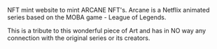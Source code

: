 NFT mint website to mint ARCANE NFT's. Arcane is a Netflix animated series based on the MOBA game - League of Legends.

This is a tribute to this wonderful piece of Art and has in NO way any connection with the original series or its creators.
